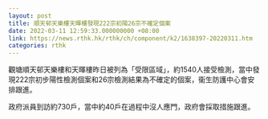 ```yaml
---
layout: post
title: 順天邨天樂樓天暉樓發現222宗初陽26宗不確定個案
date: 2022-03-11 12:59:33.000000000 +08:00
link: https://news.rthk.hk/rthk/ch/component/k2/1638397-20220311.htm
categories: rthk
---
```


觀塘順天邨天樂樓和天暉樓昨日被列為「受限區域」，約1540人接受檢測，當中發現222宗初步陽性檢測個案和26宗檢測結果為不確定的個案，衞生防護中心會安排跟進。
 
政府派員到訪約730戶，當中約40戶在過程中沒人應門，政府會採取措施跟進。
